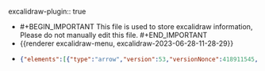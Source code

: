 excalidraw-plugin:: true

- #+BEGIN_IMPORTANT
  This file is used to store excalidraw information, Please do not manually edit this file.
  #+END_IMPORTANT
- {{renderer excalidraw-menu, excalidraw-2023-06-28-11-28-29}}
- ```json
  {"elements":[{"type":"arrow","version":53,"versionNonce":418911545,"isDeleted":false,"id":"cJm7CFiGHJRDbw3js3j-K","fillStyle":"hachure","strokeWidth":1,"strokeStyle":"solid","roughness":1,"opacity":100,"angle":0,"x":542.2593994140625,"y":418.22344970703125,"strokeColor":"#000000","backgroundColor":"transparent","width":438.97967529296875,"height":0,"seed":246168185,"groupIds":[],"roundness":{"type":2},"boundElements":[],"updated":1687944520656,"link":null,"locked":false,"startBinding":null,"endBinding":null,"lastCommittedPoint":null,"startArrowhead":null,"endArrowhead":"arrow","points":[[0,0],[438.97967529296875,0]]},{"type":"arrow","version":36,"versionNonce":1900759289,"isDeleted":false,"id":"x5d47dvlx7-o8lrVA1QS2","fillStyle":"hachure","strokeWidth":1,"strokeStyle":"solid","roughness":1,"opacity":100,"angle":0,"x":623.2593994140625,"y":464.44219970703125,"strokeColor":"#000000","backgroundColor":"transparent","width":0,"height":268.1203155517578,"seed":573159127,"groupIds":[],"roundness":{"type":2},"boundElements":[],"updated":1687944525021,"link":null,"locked":false,"startBinding":null,"endBinding":null,"lastCommittedPoint":null,"startArrowhead":null,"endArrowhead":"arrow","points":[[0,0],[0,-268.1203155517578]]},{"type":"text","version":41,"versionNonce":853095939,"isDeleted":false,"id":"3R0NVnSnmMfW91Cvnh_Ey","fillStyle":"hachure","strokeWidth":1,"strokeStyle":"solid","roughness":1,"opacity":100,"angle":0,"x":946.9547119140625,"y":368.12347412109375,"strokeColor":"#000000","backgroundColor":"transparent","width":14.443359375,"height":23,"seed":312778519,"groupIds":[],"roundness":null,"boundElements":[],"updated":1687958393496,"link":null,"locked":false,"fontSize":20,"fontFamily":2,"text":"R","textAlign":"left","verticalAlign":"top","containerId":null,"originalText":"R","lineHeight":1.15,"baseline":18},{"type":"text","version":43,"versionNonce":323421155,"isDeleted":false,"id":"OlzbyUdGTanwDYuybNytR","fillStyle":"hachure","strokeWidth":1,"strokeStyle":"solid","roughness":1,"opacity":100,"angle":0,"x":654.6703491210938,"y":450.81097412109375,"strokeColor":"#000000","backgroundColor":"transparent","width":78.349609375,"height":23,"seed":405228951,"groupIds":[],"roundness":null,"boundElements":[],"updated":1687958388897,"link":null,"locked":false,"fontSize":20,"fontFamily":2,"text":"x = (x, 0)","textAlign":"left","verticalAlign":"top","containerId":null,"originalText":"x = (x, 0)","lineHeight":1.15,"baseline":18},{"type":"text","version":69,"versionNonce":503621891,"isDeleted":false,"id":"c3l-5rccF2Cy_MTwNr26n","fillStyle":"hachure","strokeWidth":1,"strokeStyle":"solid","roughness":1,"opacity":100,"angle":0,"x":739.7272062728927,"y":245.9812774658203,"strokeColor":"#000000","backgroundColor":"transparent","width":114.05516052246094,"height":41.060755615234356,"seed":309338423,"groupIds":[],"roundness":null,"boundElements":[],"updated":1687958385417,"link":null,"locked":false,"fontSize":35.70500488281249,"fontFamily":2,"text":" C = R²","textAlign":"left","verticalAlign":"top","containerId":null,"originalText":" C = R²","lineHeight":1.15,"baseline":32},{"type":"text","version":2,"versionNonce":797177815,"isDeleted":true,"id":"c7-KtbalRQc6Wuyy4lpXv","fillStyle":"hachure","strokeWidth":1,"strokeStyle":"solid","roughness":1,"opacity":100,"angle":0,"x":821.3120611962024,"y":465.6038406913355,"strokeColor":"#000000","backgroundColor":"transparent","width":10,"height":25,"seed":690218679,"groupIds":[],"roundness":null,"boundElements":[],"updated":1687945332141,"link":null,"locked":false,"fontSize":20,"fontFamily":1,"text":"","textAlign":"left","verticalAlign":"top","containerId":null,"originalText":"","lineHeight":1.25,"baseline":17},{"id":"xHjitmBO5PDqtfKErMa8J","type":"text","x":724.7449225243274,"y":113.382771355398,"width":21.999984741210938,"height":25,"angle":0,"strokeColor":"#000000","backgroundColor":"transparent","fillStyle":"hachure","strokeWidth":1,"strokeStyle":"solid","roughness":1,"opacity":100,"groupIds":[],"roundness":null,"seed":2093994307,"version":18,"versionNonce":1659498019,"isDeleted":true,"boundElements":null,"updated":1687958504506,"link":null,"locked":false,"text":"R³","fontSize":20,"fontFamily":1,"textAlign":"left","verticalAlign":"top","baseline":17,"containerId":null,"originalText":"R³","lineHeight":1.25}],"files":{},"appState":{"gridSize":null,"viewBackgroundColor":"#ffffff"}}
  ```